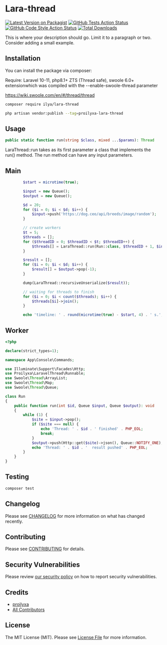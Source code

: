 # Lara-thread

[![Latest Version on Packagist](https://img.shields.io/packagist/v/proilyxa/lara-thread.svg?style=flat-square)](https://packagist.org/packages/proilyxa/lara-thread)
[![GitHub Tests Action Status](https://img.shields.io/github/actions/workflow/status/proilyxa/lara-thread/run-tests.yml?branch=main&label=tests&style=flat-square)](https://github.com/proilyxa/lara-thread/actions?query=workflow%3Arun-tests+branch%3Amain)
[![GitHub Code Style Action Status](https://img.shields.io/github/actions/workflow/status/prolyxa/lara-thread/fix-php-code-style-issues.yml?branch=main&label=code%20style&style=flat-square)](https://github.com/ilya/lara-thread/actions?query=workflow%3A"Fix+PHP+code+style+issues"+branch%3Amain)
[![Total Downloads](https://img.shields.io/packagist/dt/proilyxa/lara-thread.svg?style=flat-square)](https://packagist.org/packages/proilyxa/lara-thread)

This is where your description should go. Limit it to a paragraph or two. Consider adding a small example.

## Installation
You can install the package via composer:

Require: Laravel 10-11, php8.1+ ZTS (Thread safe), swoole 6.0+ extensionwhich was compiled with the --enable-swoole-thread parameter

https://wiki.swoole.com/en/#/thread/thread

```bash
composer require ilya/lara-thread
```

```bash
php artisan vendor:publish --tag=proilyxa-lara-thread
```

## Usage

```php
public static function run(string $class, mixed ...$params): Thread
 ```
LaraThread::run takes as its first parameter a class that implements the run() method. The run method can have any input parameters.

## Main

```php
        $start = microtime(true);

        $input = new Queue();
        $output = new Queue();

        $d = 20;
        for ($i = 0; $i < $d; $i++) {
            $input->push('https://dog.ceo/api/breeds/image/random');
        }

        // create workers
        $t = 5;
        $threads = [];
        for ($threadID = 0; $threadID < $t; $threadID++) {
            $threads[] = LaraThread::run(Run::class, $threadID + 1, $input, $output);
        }

        $result = [];
        for ($i = 0; $i < $d; $i++) {
            $result[] = $output->pop(-1);
        }

        dump(LaraThread::recursiveUnserialize($result));

        // waiting for threads to finish
        for ($i = 0; $i < count($threads); $i++) {
            $threads[$i]->join();
        }

        echo 'timeline: ' . round(microtime(true) - $start, 4) . ' s.';
```

## Worker
```php
<?php

declare(strict_types=1);

namespace App\Console\Commands;

use Illuminate\Support\Facades\Http;
use Proilyxa\LaravelThread\Runnable;
use Swoole\Thread\ArrayList;
use Swoole\Thread\Map;
use Swoole\Thread\Queue;

class Run
{
    public function run(int $id, Queue $input, Queue $output): void
    {
        while (1) {
            $site = $input->pop();
            if ($site === null) {
                echo 'Thread: ' . $id . ' finished' . PHP_EOL;
                break;
            }
            $output->push(Http::get($site)->json(), Queue::NOTIFY_ONE);
            echo 'Thread: ' . $id . '  result pushed' . PHP_EOL;
        }
    }
}

```

## Testing

```bash
composer test
```

## Changelog

Please see [CHANGELOG](CHANGELOG.md) for more information on what has changed recently.

## Contributing

Please see [CONTRIBUTING](CONTRIBUTING.md) for details.

## Security Vulnerabilities

Please review [our security policy](../../security/policy) on how to report security vulnerabilities.

## Credits

- [proilyxa](https://github.com/proilyxa)
- [All Contributors](../../contributors)

## License

The MIT License (MIT). Please see [License File](LICENSE.md) for more information.
